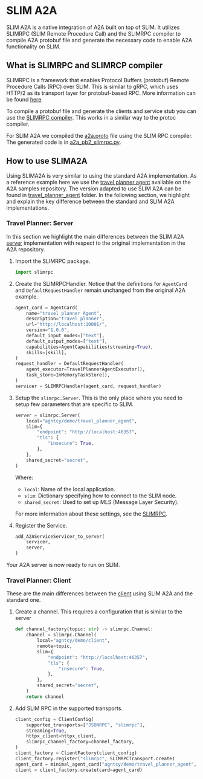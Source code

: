 # SLIM A2A

SLIM A2A is a native integration of A2A built on top of SLIM. It utilizes SLIMRPC (SLIM Remote Procedure Call) and the SLIMRPC compiler to compile A2A protobuf file and generate the necessary code to enable A2A functionality on SLIM.

## What is SLIMRPC and SLIMRCP compiler

SLIMRPC is a framework that enables Protocol Buffers (protobuf) Remote Procedure Calls (RPC) over SLIM. This is similar to gRPC, which uses HTTP/2 as its transport layer for protobuf-based RPC. More information can be found [here](./slim-rpc.md)

To compile a protobuf file and generate the clients and service stub you can use the [SLIMRPC compiler](./slim-slimrpc-compiler.md). This works in a similar way to the protoc compiler.

For SLIM A2A we compiled the [a2a.proto](https://github.com/a2aproject/A2A/blob/main/specification/grpc/a2a.proto) file using the SLIM RPC compiler. The generated code is in [a2a_pb2_slimrpc.py](https://github.com/agntcy/slim/blob/main/data-plane/python/integrations/slima2a/slima2a/types/a2a_pb2_slimrpc.py).

## How to use SLIMA2A

Using SLIMA2A is very similar to using the standard A2A implementation. As a reference example here we use the [travel planner agent](https://github.com/a2aproject/a2a-samples/tree/main/samples/python/agents/travel_planner_agent) available on the A2A samples repository. The version adapted to use SLIM A2A can be found in [travel_planner_agent](https://github.com/agntcy/slim/tree/main/data-plane/python/integrations/slima2a/examples/travel_planner_agent) folder. In the following section, we highlight and explain the key difference between the standard and SLIM A2A implementations.

### Travel Planner: Server

In this section we highlight the main differences between the SLIM A2A [server](https://github.com/agntcy/slim/blob/main/data-plane/python/integrations/slima2a/examples/travel_planner_agent/server.py) implementation with respect to the original implementation in the A2A repository.

1. Import the SLIMRPC package.
    ```python
    import slimrpc
    ```
2. Create the SLIMRPCHandler. Notice that the definitions for `AgentCard` and `DefaultRequestHandler` remain unchanged from the original A2A example.
    ```python
    agent_card = AgentCard(
        name="travel planner Agent",
        description="travel planner",
        url="http://localhost:10001/",
        version="1.0.0",
        default_input_modes=["text"],
        default_output_modes=["text"],
        capabilities=AgentCapabilities(streaming=True),
        skills=[skill],
    )
    request_handler = DefaultRequestHandler(
        agent_executor=TravelPlannerAgentExecutor(),
        task_store=InMemoryTaskStore(),
    )
    servicer = SLIMRPCHandler(agent_card, request_handler)
    ```
3. Setup the `slimrpc.Server`. This is the only place where you need to setup few parameters that are specific to SLIM.

    ```python
    server = slimrpc.Server(
        local="agntcy/demo/travel_planner_agent",
        slim={
            "endpoint": "http://localhost:46357",
            "tls": {
                "insecure": True,
            },
        },
        shared_secret="secret",
    )
    ```

    Where:

    - `local`: Name of the local application.
    - `slim`: Dictionary specifying how to connect to the SLIM node.
    - `shared_secret`: Used to set up MLS (Message Layer Security).

    For more information about these settings, see the [SLIMRPC](./slim-rpc.md).

4. Register the Service.

    ```python
    add_A2AServiceServicer_to_server(
        servicer,
        server,
    )
    ```

Your A2A server is now ready to run on SLIM.

### Travel Planner: Client

These are the main differences between the [client](https://github.com/agntcy/slim/blob/main/data-plane/python/integrations/slima2a/examples/travel_planner_agent/client.py) using SLIM A2A and the standard one.

1. Create a channel. This requires a configuration that is similar to the server
    ```python
    def channel_factory(topic: str) -> slimrpc.Channel:
        channel = slimrpc.Channel(
            local="agntcy/demo/client",
            remote=topic,
            slim={
                "endpoint": "http://localhost:46357",
                "tls": {
                    "insecure": True,
                },
            },
            shared_secret="secret",
        )
        return channel
    ```
2. Add SLIM RPC in the supported transports.
    ```python
    client_config = ClientConfig(
        supported_transports=["JSONRPC", "slimrpc"],
        streaming=True,
        httpx_client=httpx_client,
        slimrpc_channel_factory=channel_factory,
    )
    client_factory = ClientFactory(client_config)
    client_factory.register("slimrpc", SLIMRPCTransport.create)
    agent_card = minimal_agent_card("agntcy/demo/travel_planner_agent", ["slimrpc"])
    client = client_factory.create(card=agent_card)
    ```
